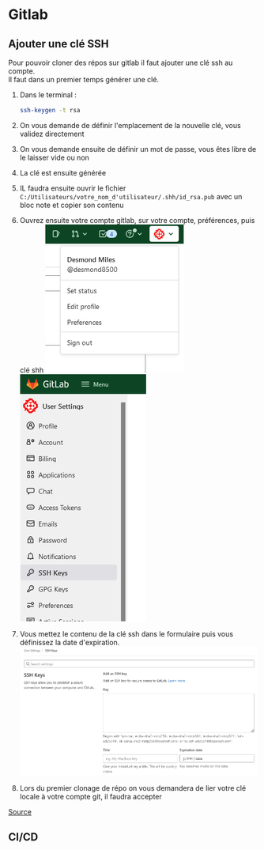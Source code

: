# Gitlab

## Ajouter une clé SSH

Pour pouvoir cloner des répos sur gitlab il faut ajouter une clé ssh au compte.  
Il faut dans un premier temps générer une clé.

1. Dans le terminal :

    ```bash
    ssh-keygen -t rsa
    ```

1. On vous demande de définir l'emplacement de la nouvelle clé, vous validez directement
1. On vous demande ensuite de définir un mot de passe, vous êtes libre de le laisser vide ou non
1. La clé est ensuite générée
1. IL faudra ensuite ouvrir le fichier `C:/Utilisateurs/votre_nom_d'utilisateur/.shh/id_rsa.pub` avec un bloc note et copier son contenu
1. Ouvrez ensuite votre compte gitlab, sur votre compte, préférences, puis clé shh
   ![imd](img/pseudo.png)
   ![imd](img/menu.png)
1. Vous mettez le contenu de la clé ssh dans le formulaire puis vous définissez la date d'expiration.
   ![img](img/cle.png)
1. Lors du premier clonage de répo on vous demandera de lier votre clé locale à votre compte git, il faudra accepter

[Source](https://tutos.rezel.net/git/ssh-keys/)

## CI/CD

